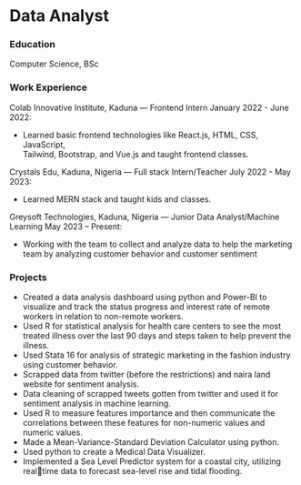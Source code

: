 # Data Analyst

### Education
Computer Science, BSc

### Work Experience
Colab Innovative Institute, Kaduna — Frontend Intern January 2022 - June 2022: 
 - Learned basic frontend technologies like React.js, HTML, CSS, JavaScript,     
    Tailwind, Bootstrap, and Vue.js and taught frontend classes.

Crystals Edu, Kaduna, Nigeria — Full stack Intern/Teacher July 2022 - May 2023: 
 - Learned MERN stack and taught kids and classes.

Greysoft Technologies, Kaduna, Nigeria — Junior Data Analyst/Machine Learning
May 2023 – Present:
 - Working with the team to collect and analyze data to help the 
marketing team by analyzing customer behavior and customer sentiment

### Projects 
  - Created a data analysis dashboard using python and Power-BI to visualize and 
track the status progress and interest rate of remote workers in relation to non-remote workers.
  - Used R for statistical analysis for health care centers to see the most treated illness over the last 90 days and steps taken to help prevent the illness.
  - Used Stata 16 for analysis of strategic marketing in the fashion industry using customer behavior.
  - Scrapped data from twitter (before the restrictions) and naira land website for sentiment analysis.
  - Data cleaning of scrapped tweets gotten from twitter and used it for sentiment analysis in machine learning.
  - Used R to measure features importance and then communicate the correlations 
between these features for non-numeric values and numeric values.
  - Made a Mean-Variance-Standard Deviation Calculator using python.
  - Used python to create a Medical Data Visualizer.
  - Implemented a Sea Level Predictor system for a coastal city, utilizing realtime data to forecast sea-level rise and tidal flooding.
